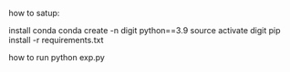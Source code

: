 how to satup:

install conda
conda create -n digit python==3.9
source activate digit
pip install -r requirements.txt

how to run
python exp.py

